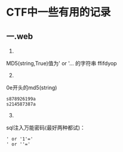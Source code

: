 # CTF中一些有用的记录

## 一.web

1.

MD5(string,True)值为' or '…    的字符串 ffifdyop

2.

0e开头的md5(string)

```
s878926199a
s214587387a
```

3.

sql注入万能密码(最好两种都试)：

```
' or '1'='
' or ''='
```

